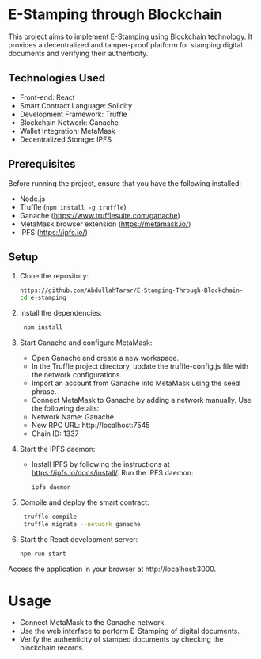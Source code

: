 # E-Stamping through Blockchain

This project aims to implement E-Stamping using Blockchain technology. It provides a decentralized and tamper-proof platform for stamping digital documents and verifying their authenticity.

## Technologies Used

- Front-end: React
- Smart Contract Language: Solidity
- Development Framework: Truffle
- Blockchain Network: Ganache
- Wallet Integration: MetaMask
- Decentralized Storage: IPFS

## Prerequisites

Before running the project, ensure that you have the following installed:

- Node.js
- Truffle (`npm install -g truffle`)
- Ganache (https://www.trufflesuite.com/ganache)
- MetaMask browser extension (https://metamask.io/)
- IPFS (https://ipfs.io/)

## Setup

1. Clone the repository:

   ```bash
   https://github.com/AbdullahTarar/E-Stamping-Through-Blockchain-
   cd e-stamping
2. Install the dependencies:
   ```bash
    npm install
3. Start Ganache and configure MetaMask:
    -  Open Ganache and create a new workspace.
    -    In the Truffle project directory, update the truffle-config.js file with the network configurations.
    -   Import an account from Ganache into MetaMask using the seed phrase.
    -    Connect MetaMask to Ganache by adding a network manually. Use the following details:
    -    Network Name: Ganache
    -    New RPC URL: http://localhost:7545
    -    Chain ID: 1337


4. Start the IPFS daemon:
    -   Install IPFS by following the instructions at https://ipfs.io/docs/install/.
        Run the IPFS daemon:
        ```bash
        ipfs daemon
5. Compile and deploy the smart contract:
   ```bash
    truffle compile
    truffle migrate --network ganache
5. Start the React development server:
   ```bash
   npm run start
Access the application in your browser at http://localhost:3000.
# Usage
- Connect MetaMask to the Ganache network.
- Use the web interface to perform E-Stamping of digital documents.
- Verify the authenticity of stamped documents by checking the blockchain records.
